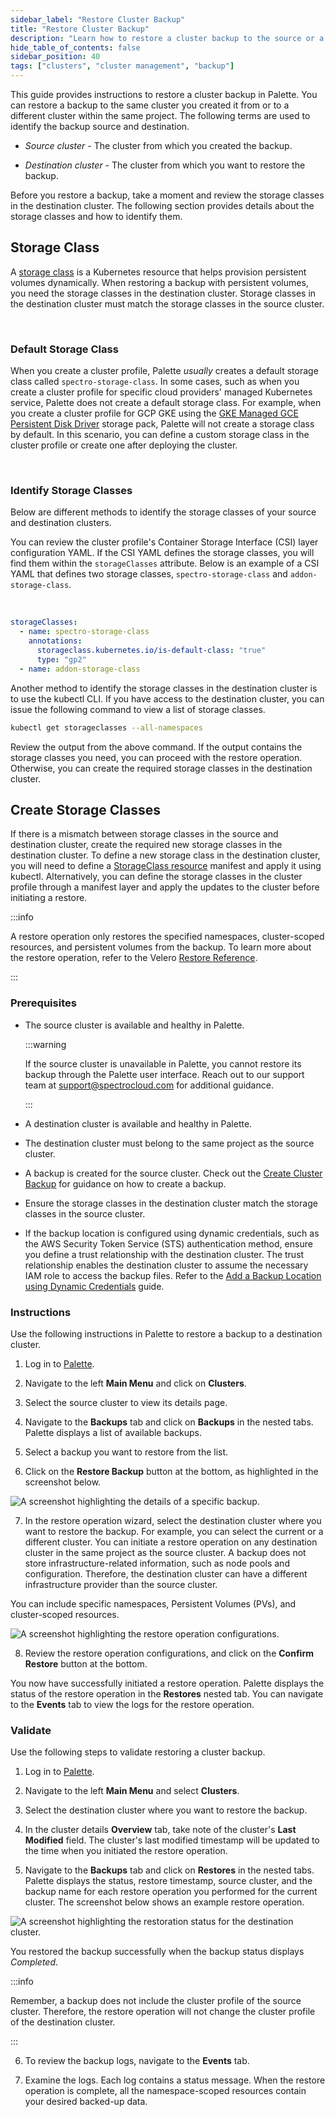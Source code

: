 ```yaml
---
sidebar_label: "Restore Cluster Backup"
title: "Restore Cluster Backup"
description: "Learn how to restore a cluster backup to the source or a different cluster."
hide_table_of_contents: false
sidebar_position: 40
tags: ["clusters", "cluster management", "backup"]
---
```


This guide provides instructions to restore a cluster backup in Palette. You can restore a backup to the same cluster
you created it from or to a different cluster within the same project. The following terms are used to identify the
backup source and destination.

- _Source cluster_ - The cluster from which you created the backup.

- _Destination cluster_ - The cluster from which you want to restore the backup.

Before you restore a backup, take a moment and review the storage classes in the destination cluster. The following
section provides details about the storage classes and how to identify them.

## Storage Class

A [storage class](https://kubernetes.io/docs/concepts/storage/storage-classes/) is a Kubernetes resource that helps
provision persistent volumes dynamically. When restoring a backup with persistent volumes, you need the storage classes
in the destination cluster. Storage classes in the destination cluster must match the storage classes in the source
cluster.

<br />

### Default Storage Class

When you create a cluster profile, Palette _usually_ creates a default storage class called `spectro-storage-class`. In
some cases, such as when you create a cluster profile for specific cloud providers' managed Kubernetes service, Palette
does not create a default storage class. For example, when you create a cluster profile for GCP GKE using the
[GKE Managed GCE Persistent Disk Driver](https://docs.spectrocloud.com/integrations/gce) storage pack, Palette will not
create a storage class by default. In this scenario, you can define a custom storage class in the cluster profile or
create one after deploying the cluster.

<br />

### Identify Storage Classes

Below are different methods to identify the storage classes of your source and destination clusters.

You can review the cluster profile's Container Storage Interface (CSI) layer configuration YAML. If the CSI YAML defines
the storage classes, you will find them within the `storageClasses` attribute. Below is an example of a CSI YAML that
defines two storage classes, `spectro-storage-class` and `addon-storage-class`.

<br />

```yaml
storageClasses:
  - name: spectro-storage-class
    annotations:
      storageclass.kubernetes.io/is-default-class: "true"
      type: "gp2"
  - name: addon-storage-class
```

Another method to identify the storage classes in the destination cluster is to use the kubectl CLI. If you have access
to the destination cluster, you can issue the following command to view a list of storage classes.

```bash
kubectl get storageclasses --all-namespaces
```

Review the output from the above command. If the output contains the storage classes you need, you can proceed with the
restore operation. Otherwise, you can create the required storage classes in the destination cluster.

## Create Storage Classes

If there is a mismatch between storage classes in the source and destination cluster, create the required new storage
classes in the destination cluster. To define a new storage class in the destination cluster, you will need to define a
[StorageClass resource](https://kubernetes.io/docs/concepts/storage/storage-classes/#the-storageclass-resource) manifest
and apply it using kubectl. Alternatively, you can define the storage classes in the cluster profile through a manifest
layer and apply the updates to the cluster before initiating a restore.

:::info

A restore operation only restores the specified namespaces, cluster-scoped resources, and persistent volumes from the
backup. To learn more about the restore operation, refer to the Velero
[Restore Reference](https://velero.io/docs/main/restore-reference).

:::

### Prerequisites

- The source cluster is available and healthy in Palette.

  :::warning

  If the source cluster is unavailable in Palette, you cannot restore its backup through the Palette user interface.
  Reach out to our support team at [support@spectrocloud.com](mailto:support@spectrocloud.com) for additional guidance.

  :::

- A destination cluster is available and healthy in Palette.

- The destination cluster must belong to the same project as the source cluster.

- A backup is created for the source cluster. Check out the [Create Cluster Backup](create-cluster-backup.md) for
  guidance on how to create a backup.

- Ensure the storage classes in the destination cluster match the storage classes in the source cluster.

- If the backup location is configured using dynamic credentials, such as the AWS Security Token Service (STS)
  authentication method, ensure you define a trust relationship with the destination cluster. The trust relationship
  enables the destination cluster to assume the necessary IAM role to access the backup files. Refer to the
  [Add a Backup Location using Dynamic Credentials](add-backup-location-dynamic.md) guide.

### Instructions

Use the following instructions in Palette to restore a backup to a destination cluster.

1. Log in to [Palette](https://console.spectrocloud.com).

2. Navigate to the left **Main Menu** and click on **Clusters**.

3. Select the source cluster to view its details page.

4. Navigate to the **Backups** tab and click on **Backups** in the nested tabs. Palette displays a list of available
   backups.

5. Select a backup you want to restore from the list.

6. Click on the **Restore Backup** button at the bottom, as highlighted in the screenshot below.

![A screenshot highlighting the details of a specific backup.](/clusters_cluster-management_backup-restore_restore.png)

7. In the restore operation wizard, select the destination cluster where you want to restore the backup. For example,
   you can select the current or a different cluster. You can initiate a restore operation on any destination cluster in
   the same project as the source cluster. A backup does not store infrastructure-related information, such as node
   pools and configuration. Therefore, the destination cluster can have a different infrastructure provider than the
   source cluster.

You can include specific namespaces, Persistent Volumes (PVs), and cluster-scoped resources.

![A screenshot highlighting the restore operation configurations.](/clusters_cluster-management_backup-restore_confirm-restore.png)

8. Review the restore operation configurations, and click on the **Confirm Restore** button at the bottom.

You now have successfully initiated a restore operation. Palette displays the status of the restore operation in the
**Restores** nested tab. You can navigate to the **Events** tab to view the logs for the restore operation.

### Validate

Use the following steps to validate restoring a cluster backup.

1. Log in to [Palette](https://console.spectrocloud.com/).

2. Navigate to the left **Main Menu** and select **Clusters**.

3. Select the destination cluster where you want to restore the backup.

4. In the cluster details **Overview** tab, take note of the cluster's **Last Modified** field. The cluster's last
   modified timestamp will be updated to the time when you initiated the restore operation.

5. Navigate to the **Backups** tab and click on **Restores** in the nested tabs. Palette displays the status, restore
   timestamp, source cluster, and the backup name for each restore operation you performed for the current cluster. The
   screenshot below shows an example restore operation.

![A screenshot highlighting the restoration status for the destination cluster.](/clusters_cluster-management_backup-restore_verify-restore.png)

You restored the backup successfully when the backup status displays _Completed_.

:::info

Remember, a backup does not include the cluster profile of the source cluster. Therefore, the restore operation will not
change the cluster profile of the destination cluster.

:::

6. To review the backup logs, navigate to the **Events** tab.

7. Examine the logs. Each log contains a status message. When the restore operation is complete, all the
   namespace-scoped resources contain your desired backed-up data.
